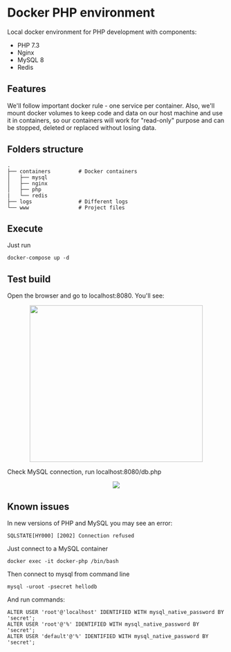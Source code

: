 # Docker PHP environment

Local docker environment for PHP development with components:

* PHP 7.3
* Nginx
* MySQL 8
* Redis

## Features
We'll follow important docker rule - one service per container.  Also, we'll mount docker volumes to keep code and data on our host machine and use it in containers, so our containers will work for "read-only" purpose and can be stopped, deleted or replaced without losing data.

## Folders structure
    .
    ├── containers         # Docker containers
    │   ├── mysql
    │   ├── nginx
    │   ├── php
    |   └── redis
    ├── logs               # Different logs 
    └── www                # Project files

## Execute
Just run
```
docker-compose up -d
``` 

## Test build
Open the browser and go to localhost:8080. You'll see:
<p align="center">
  <img width="400" height="363" src="https://codingwar.com/sites/default/files/images/docker_phpinfo.png">
</p>

Check MySQL connection, run localhost:8080/db.php

<p align="center">
  <img src="https://codingwar.com/sites/default/files/images/docker_mysql.png">
</p>


## Known issues

In new versions of PHP and MySQL you may see an error:
```
SQLSTATE[HY000] [2002] Connection refused
```

Just connect to a MySQL container 

```
docker exec -it docker-php /bin/bash 
```

Then connect to mysql from command line  

```
mysql -uroot -psecret hellodb
```

And run commands:

```
ALTER USER 'root'@'localhost' IDENTIFIED WITH mysql_native_password BY 'secret';
ALTER USER 'root'@'%' IDENTIFIED WITH mysql_native_password BY 'secret';
ALTER USER 'default'@'%' IDENTIFIED WITH mysql_native_password BY 'secret';
```